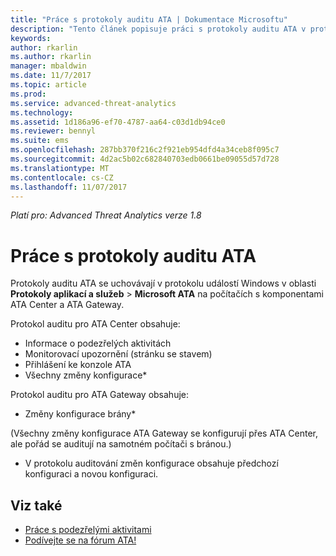 ```yaml
---
title: "Práce s protokoly auditu ATA | Dokumentace Microsoftu"
description: "Tento článek popisuje práci s protokoly auditu ATA v protokolu událostí Windows."
keywords: 
author: rkarlin
ms.author: rkarlin
manager: mbaldwin
ms.date: 11/7/2017
ms.topic: article
ms.prod: 
ms.service: advanced-threat-analytics
ms.technology: 
ms.assetid: 1d186a96-ef70-4787-aa64-c03d1db94ce0
ms.reviewer: bennyl
ms.suite: ems
ms.openlocfilehash: 287bb370f216c2f921eb954dfd4a34ceb8f095c7
ms.sourcegitcommit: 4d2ac5b02c682840703edb0661be09055d57d728
ms.translationtype: MT
ms.contentlocale: cs-CZ
ms.lasthandoff: 11/07/2017
---
```

*Platí pro: Advanced Threat Analytics verze 1.8*

# <a name="working-with-ata-audit-logs"></a>Práce s protokoly auditu ATA

Protokoly auditu ATA se uchovávají v protokolu událostí Windows v oblasti **Protokoly aplikací a služeb** > **Microsoft ATA** na počítačích s komponentami ATA Center a ATA Gateway.

Protokol auditu pro ATA Center obsahuje:
-   Informace o podezřelých aktivitách
-   Monitorovací upozornění (stránku se stavem)
-   Přihlášení ke konzole ATA
-   Všechny změny konfigurace*

Protokol auditu pro ATA Gateway obsahuje:
-   Změny konfigurace brány* 

(Všechny změny konfigurace ATA Gateway se konfigurují přes ATA Center, ale pořád se auditují na samotném počítači s bránou.)

* V protokolu auditování změn konfigurace obsahuje předchozí konfiguraci a novou konfiguraci.


## <a name="see-also"></a>Viz také
- [Práce s podezřelými aktivitami](working-with-suspicious-activities.md)
- [Podívejte se na fórum ATA!](https://social.technet.microsoft.com/Forums/security/home?forum=mata)
